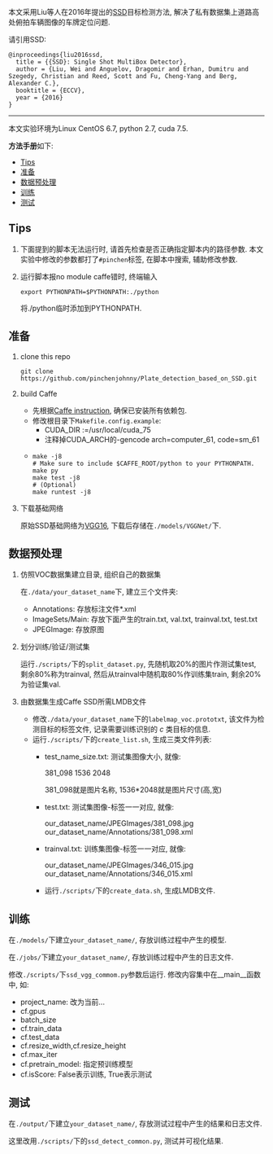 本文采用Liu等人在2016年提出的[SSD](https://arxiv.org/pdf/1512.02325.pdf)目标检测方法, 解决了私有数据集上道路高处俯拍车辆图像的车牌定位问题.

请引用SSD:

```
@inproceedings{liu2016ssd,
  title = {{SSD}: Single Shot MultiBox Detector},
  author = {Liu, Wei and Anguelov, Dragomir and Erhan, Dumitru and Szegedy, Christian and Reed, Scott and Fu, Cheng-Yang and Berg, Alexander C.},
  booktitle = {ECCV},
  year = {2016}
}
```

---

本文实验环境为Linux CentOS 6.7, python 2.7, cuda 7.5.

**方法手册**如下:

- [Tips](#tips)
- [准备](#%E5%87%86%E5%A4%87)
- [数据预处理](#%E6%95%B0%E6%8D%AE%E9%A2%84%E5%A4%84%E7%90%86)
- [训练](#%E8%AE%AD%E7%BB%83)
- [测试](#%E6%B5%8B%E8%AF%95)

## Tips

1. 下面提到的脚本无法运行时, 请首先检查是否正确指定脚本内的路径参数. 本文实验中修改的参数都打了`#pinchen`标签, 在脚本中搜索, 辅助修改参数.

2. 运行脚本报no module caffe错时, 终端输入
   ```
   export PYTHONPATH=$PYTHONPATH:./python
   ```

   将./python临时添加到PYTHONPATH.

## 准备

1. clone this repo

   ```
   git clone https://github.com/pinchenjohnny/Plate_detection_based_on_SSD.git
   ```

2. build Caffe
   - 先根据[Caffe instruction](http://caffe.berkeleyvision.org/installation.html), 确保已安装所有依赖包.
   - 修改根目录下`Makefile.config.example`:
     -  CUDA_DIR :=/usr/local/cuda_75
     -  注释掉CUDA_ARCH的-gencode arch=computer_61, code=sm_61
   -  ```
      make -j8
      # Make sure to include $CAFFE_ROOT/python to your PYTHONPATH.
      make py
      make test -j8
      # (Optional)
      make runtest -j8
      ```

3. 下载基础网络

   原始SSD基础网络为[VGG16](https://gist.github.com/weiliu89/2ed6e13bfd5b57cf81d6), 下载后存储在`./models/VGGNet/`下.

## 数据预处理

1. 仿照VOC数据集建立目录, 组织自己的数据集

   在`./data/your_dataset_name`下, 建立三个文件夹:
   - Annotations: 存放标注文件*.xml
   - ImageSets/Main: 存放下面产生的train.txt, val.txt, trainval.txt, test.txt
   - JPEGImage: 存放原图

2. 划分训练/验证/测试集

   运行`./scripts/`下的`split_dataset.py`, 先随机取20%的图片作测试集test, 剩余80%称为trainval, 然后从trainval中随机取80%作训练集train, 剩余20%为验证集val.

3. 由数据集生成Caffe SSD所需LMDB文件

    - 修改`./data/your_dataset_name`下的`labelmap_voc.prototxt`, 该文件为检测目标的标签文件, 记录需要训练识别的 $c$ 类目标的信息.
    - 运行`./scripts/`下的`create_list.sh`, 生成三类文件列表:
        - test_name_size.txt: 测试集图像大小, 就像:
  
          381_098 1536 2048

          381_098就是图片名称, 1536*2048就是图片尺寸(高,宽)

        - test.txt: 测试集图像-标签一一对应, 就像:
  
           our_dataset_name/JPEGImages/381_098.jpg our_dataset_name/Annotations/381_098.xml

        - trainval.txt: 训练集图像-标签一一对应, 就像:

          our_dataset_name/JPEGImages/346_015.jpg our_dataset_name/Annotations/346_015.xml
      - 运行`./scripts/`下的`create_data.sh`, 生成LMDB文件.

## 训练

在`./models/`下建立`your_dataset_name/`, 存放训练过程中产生的模型.

在`./jobs/`下建立`your_dataset_name/`, 存放训练过程中产生的日志文件.

修改`./scripts/`下`ssd_vgg_commom.py`参数后运行. 修改内容集中在__main__函数中, 如:
- project_name: 改为当前...
- cf.gpus 
- batch_size
- cf.train_data
- cf.test_data
- cf.resize_width,cf.resize_height
- cf.max_iter
- cf.pretrain_model: 指定预训练模型
- cf.isScore: False表示训练, True表示测试

## 测试

在`./output/`下建立`your_dataset_name/`, 存放测试过程中产生的结果和日志文件.

这里改用`./scripts/`下的`ssd_detect_common.py`, 测试并可视化结果.
